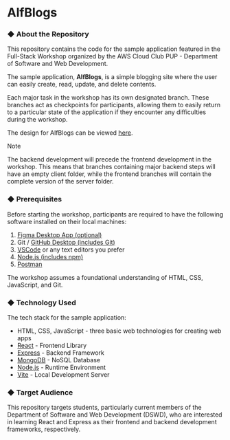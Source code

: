 # AlfBlogs


### ◆ About the Repository

This repository contains the code for the sample application featured in the Full-Stack Workshop organized by the AWS Cloud Club PUP - Department of Software and Web Development.

The sample application, **AlfBlogs**, is a simple blogging site where the user can easily create, read, update, and delete contents.

Each major task in the workshop has its own designated branch. These branches act as checkpoints for participants, allowing them to easily return to a particular state of the application if they encounter any difficulties during the workshop.

The design for AlfBlogs can be viewed [here](https://www.figma.com/file/THDLysfFJmyJNuORARaeDj/Minimal-Blog-(Community)?type=design&node-id=9%3A885&mode=design&t=VtKhDyl5J1nna0OA-1).

> [!NOTE]
> The backend development will precede the frontend development in the workshop. This means that branches containing major backend steps will have an empty client folder, while the frontend branches will contain the complete version of the server folder.

### ◆ Prerequisites

Before starting the workshop, participants are required to have the following software installed on their local machines:

1. [Figma Desktop App (optional)](https://www.figma.com/downloads/)
2. Git / [GitHub Desktop (includes Git)](https://desktop.github.com)
3. [VSCode](https://code.visualstudio.com/download) or any text editors you prefer
4. [Node.js (includes npm)](https://nodejs.org/en/download/)
5. [Postman](https://www.postman.com/downloads/)

The workshop assumes a foundational understanding of HTML, CSS, JavaScript, and Git.

### ◆ Technology Used

The tech stack for the sample application:

- HTML, CSS, JavaScript - three basic web technologies for creating web apps
- [React](https://react.dev) - Frontend Library
- [Express](https://expressjs.com) - Backend Framework
- [MongoDB](https://www.mongodb.com) - NoSQL Database
- [Node.js](https://nodejs.org/) - Runtime Environment
- [Vite](https://vitejs.dev) - Local Development Server


### ◆ Target Audience

This repository targets students, particularly current members of the Department of Software and Web Development (DSWD), who are interested in learning React and Express as their frontend and backend development frameworks, respectively.